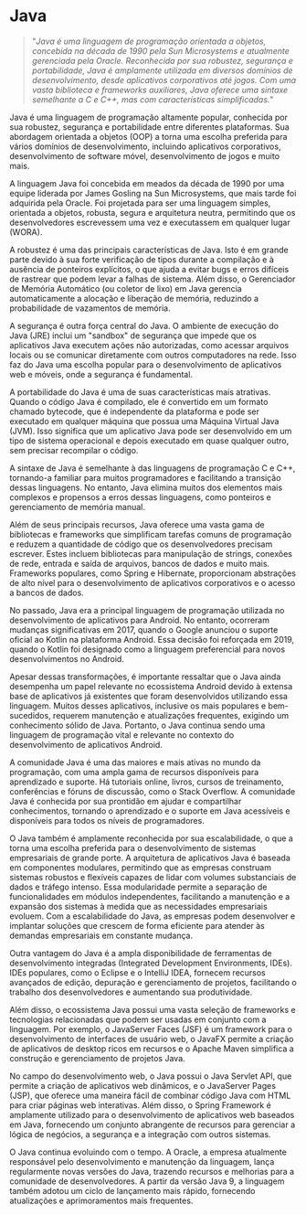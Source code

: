 # Java

>"*Java é uma linguagem de programação orientada a objetos, concebida na década de 1990 pela Sun Microsystems e atualmente gerenciada pela Oracle. Reconhecida por sua robustez, segurança e portabilidade, Java é amplamente utilizada em diversos domínios de desenvolvimento, desde aplicativos corporativos até jogos. Com uma vasta biblioteca e frameworks auxiliares, Java oferece uma sintaxe semelhante a C e C++, mas com características simplificadas.*"

Java é uma linguagem de programação altamente popular, conhecida por sua robustez, segurança e portabilidade entre diferentes plataformas. Sua abordagem orientada a objetos (OOP) a torna uma escolha preferida para vários domínios de desenvolvimento, incluindo aplicativos corporativos, desenvolvimento de software móvel, desenvolvimento de jogos e muito mais.

A linguagem Java foi concebida em meados da década de 1990 por uma equipe liderada por James Gosling na Sun Microsystems, que mais tarde foi adquirida pela Oracle. Foi projetada para ser uma linguagem simples, orientada a objetos, robusta, segura e arquitetura neutra, permitindo que os desenvolvedores escrevessem uma vez e executassem em qualquer lugar (WORA).

A robustez é uma das principais características de Java. Isto é em grande parte devido à sua forte verificação de tipos durante a compilação e à ausência de ponteiros explícitos, o que ajuda a evitar bugs e erros difíceis de rastrear que podem levar a falhas de sistema. Além disso, o Gerenciador de Memória Automático (ou coletor de lixo) em Java gerencia automaticamente a alocação e liberação de memória, reduzindo a probabilidade de vazamentos de memória.

A segurança é outra força central do Java. O ambiente de execução do Java (JRE) inclui um "sandbox" de segurança que impede que os aplicativos Java executem ações não autorizadas, como acessar arquivos locais ou se comunicar diretamente com outros computadores na rede. Isso faz do Java uma escolha popular para o desenvolvimento de aplicativos web e móveis, onde a segurança é fundamental.

A portabilidade do Java é uma de suas características mais atrativas. Quando o código Java é compilado, ele é convertido em um formato chamado bytecode, que é independente da plataforma e pode ser executado em qualquer máquina que possua uma Máquina Virtual Java (JVM). Isso significa que um aplicativo Java pode ser desenvolvido em um tipo de sistema operacional e depois executado em quase qualquer outro, sem precisar recompilar o código.

A sintaxe de Java é semelhante à das linguagens de programação C e C++, tornando-a familiar para muitos programadores e facilitando a transição dessas linguagens. No entanto, Java elimina muitos dos elementos mais complexos e propensos a erros dessas linguagens, como ponteiros e gerenciamento de memória manual.

Além de seus principais recursos, Java oferece uma vasta gama de bibliotecas e frameworks que simplificam tarefas comuns de programação e reduzem a quantidade de código que os desenvolvedores precisam escrever. Estes incluem bibliotecas para manipulação de strings, conexões de rede, entrada e saída de arquivos, bancos de dados e muito mais. Frameworks populares, como Spring e Hibernate, proporcionam abstrações de alto nível para o desenvolvimento de aplicativos corporativos e o acesso a bancos de dados.

No passado, Java era a principal linguagem de programação utilizada no desenvolvimento de aplicativos para Android. No entanto, ocorreram mudanças significativas em 2017, quando o Google anunciou o suporte oficial ao Kotlin na plataforma Android. Essa decisão foi reforçada em 2019, quando o Kotlin foi designado como a linguagem preferencial para novos desenvolvimentos no Android. 

Apesar dessas transformações, é importante ressaltar que o Java ainda desempenha um papel relevante no ecossistema Android devido à extensa base de aplicativos já existentes que foram desenvolvidos utilizando essa linguagem. Muitos desses aplicativos, inclusive os mais populares e bem-sucedidos, requerem manutenção e atualizações frequentes, exigindo um conhecimento sólido de Java. Portanto, o Java continua sendo uma linguagem de programação vital e relevante no contexto do desenvolvimento de aplicativos Android.

A comunidade Java é uma das maiores e mais ativas no mundo da programação, com uma ampla gama de recursos disponíveis para aprendizado e suporte. Há tutoriais online, livros, cursos de treinamento, conferências e fóruns de discussão, como o Stack Overflow. A comunidade Java é conhecida por sua prontidão em ajudar e compartilhar conhecimentos, tornando o aprendizado e o suporte em Java acessíveis e disponíveis para todos os níveis de programadores.

O Java também é amplamente reconhecida por sua escalabilidade, o que a torna uma escolha preferida para o desenvolvimento de sistemas empresariais de grande porte. A arquitetura de aplicativos Java é baseada em componentes modulares, permitindo que as empresas construam sistemas robustos e flexíveis capazes de lidar com volumes substanciais de dados e tráfego intenso. Essa modularidade permite a separação de funcionalidades em módulos independentes, facilitando a manutenção e a expansão dos sistemas à medida que as necessidades empresariais evoluem. Com a escalabilidade do Java, as empresas podem desenvolver e implantar soluções que crescem de forma eficiente para atender às demandas empresariais em constante mudança.

Outra vantagem do Java é a ampla disponibilidade de ferramentas de desenvolvimento integradas (Integrated Development Environments, IDEs). IDEs populares, como o Eclipse e o IntelliJ IDEA, fornecem recursos avançados de edição, depuração e gerenciamento de projetos, facilitando o trabalho dos desenvolvedores e aumentando sua produtividade.

Além disso, o ecossistema Java possui uma vasta seleção de frameworks e tecnologias relacionadas que podem ser usadas em conjunto com a linguagem. Por exemplo, o JavaServer Faces (JSF) é um framework para o desenvolvimento de interfaces de usuário web, o JavaFX permite a criação de aplicativos de desktop ricos em recursos e o Apache Maven simplifica a construção e gerenciamento de projetos Java.

No campo do desenvolvimento web, o Java possui o Java Servlet API, que permite a criação de aplicativos web dinâmicos, e o JavaServer Pages (JSP), que oferece uma maneira fácil de combinar código Java com HTML para criar páginas web interativas. Além disso, o Spring Framework é amplamente utilizado para o desenvolvimento de aplicativos web baseados em Java, fornecendo um conjunto abrangente de recursos para gerenciar a lógica de negócios, a segurança e a integração com outros sistemas.

O Java continua evoluindo com o tempo. A Oracle, a empresa atualmente responsável pelo desenvolvimento e manutenção da linguagem, lança regularmente novas versões do Java, trazendo recursos e melhorias para a comunidade de desenvolvedores. A partir da versão Java 9, a linguagem também adotou um ciclo de lançamento mais rápido, fornecendo atualizações e aprimoramentos mais frequentes.